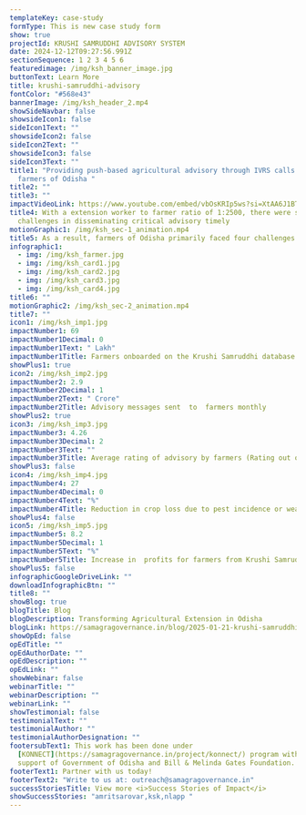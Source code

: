 ```yaml
---
templateKey: case-study
formType: This is new case study form
show: true
projectId: KRUSHI SAMRUDDHI ADVISORY SYSTEM
date: 2024-12-12T09:27:56.991Z
sectionSequence: 1 2 3 4 5 6
featuredimage: /img/ksh_banner_image.jpg
buttonText: Learn More
title: krushi-samruddhi-advisory
fontColor: "#568e43"
bannerImage: /img/ksh_header_2.mp4
showSideNavbar: false
showsideIcon1: false
sideIcon1Text: ""
showsideIcon2: false
sideIcon2Text: ""
showsideIcon3: false
sideIcon3Text: ""
title1: "Providing push-based agricultural advisory through IVRS calls to all
  farmers of Odisha "
title2: ""
title3: ""
impactVideoLink: https://www.youtube.com/embed/vbOsKRIp5ws?si=XtAA6J1BTxA-DTL_
title4: With a extension worker to farmer ratio of 1:2500, there were several
  challenges in disseminating critical advisory timely
motionGraphic1: /img/ksh_sec-1_animation.mp4
title5: As a result, farmers of Odisha primarily faced four challenges
infographic1:
  - img: /img/ksh_farmer.jpg
  - img: /img/ksh_card1.jpg
  - img: /img/ksh_card2.jpg
  - img: /img/ksh_card3.jpg
  - img: /img/ksh_card4.jpg
title6: ""
motionGraphic2: /img/ksh_sec-2_animation.mp4
title7: ""
icon1: /img/ksh_imp1.jpg
impactNumber1: 69
impactNumber1Decimal: 0
impactNumber1Text: " Lakh"
impactNumber1Title: Farmers onboarded on the Krushi Samruddhi database till-date
showPlus1: true
icon2: /img/ksh_imp2.jpg
impactNumber2: 2.9
impactNumber2Decimal: 1
impactNumber2Text: " Crore"
impactNumber2Title: Advisory messages sent  to  farmers monthly
showPlus2: true
icon3: /img/ksh_imp3.jpg
impactNumber3: 4.26
impactNumber3Decimal: 2
impactNumber3Text: ""
impactNumber3Title: Average rating of advisory by farmers (Rating out of 5)
showPlus3: false
icon4: /img/ksh_imp4.jpg
impactNumber4: 27
impactNumber4Decimal: 0
impactNumber4Text: "%"
impactNumber4Title: Reduction in crop loss due to pest incidence or weather calamities
showPlus4: false
icon5: /img/ksh_imp5.jpg
impactNumber5: 8.2
impactNumber5Decimal: 1
impactNumber5Text: "%"
impactNumber5Title: Increase in  profits for farmers from Krushi Samruddhi
showPlus5: false
infographicGoogleDriveLink: ""
downloadInfographicBtn: ""
title8: ""
showBlog: true
blogTitle: Blog
blogDescription: Transforming Agricultural Extension in Odisha
blogLink: https://samagragovernance.in/blog/2025-01-21-krushi-samruddhi-case-study-blog/
showOpEd: false
opEdTitle: ""
opEdAuthorDate: ""
opEdDescription: ""
opEdLink: ""
showWebinar: false
webinarTitle: ""
webinarDescription: ""
webinarLink: ""
showTestimonial: false
testimonialText: ""
testimonialAuthor: ""
testimonialAuthorDesignation: ""
footersubText1: T﻿his work has been done under
  [KONNECT](https://samagragovernance.in/project/konnect/) program with the
  support of Government of Odisha and Bill & Melinda Gates Foundation.
footerText1: Partner with us today!
footerText2: "Write to us at: outreach@samagragovernance.in"
successStoriesTitle: View more <i>Success Stories of Impact</i>
showSuccessStories: "amritsarovar,ksk,nlapp "
---
```

